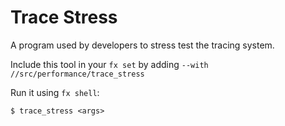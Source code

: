 Trace Stress
============

A program used by developers to stress test the tracing system.

Include this tool in your `fx set` by adding `--with //src/performance/trace_stress`

Run it using `fx shell`:

```
$ trace_stress <args>
```